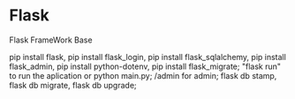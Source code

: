 # Flask
 Flask FrameWork Base

pip install flask,
pip install flask_login,
pip install flask_sqlalchemy,
pip install flask_admin,
pip install python-dotenv,
pip install flask_migrate;
"flask run" to run the aplication or python main.py;
/admin for admin;
flask db stamp, flask db migrate, flask db upgrade;